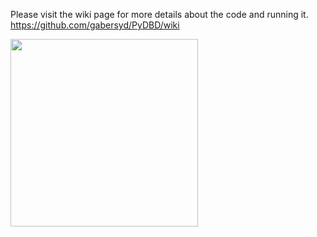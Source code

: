 Please visit the wiki page for more details about the code and running it. https://github.com/gabersyd/PyDBD/wiki

<img src=https://user-images.githubusercontent.com/33637348/230815530-899821b7-ed87-4bca-b4d2-1cc408aa673d.png width="300" height="300">
